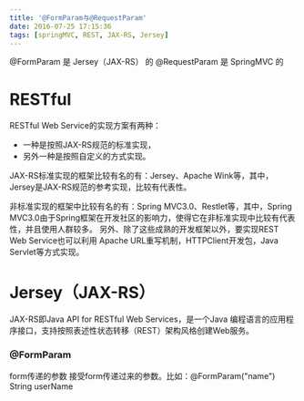 ```yaml
---
title: '@FormParam与@RequestParam'
date: 2016-07-25 17:15:36
tags: [springMVC, REST, JAX-RS, Jersey]
---
```


@FormParam 是 Jersey（JAX-RS） 的
@RequestParam 是 SpringMVC 的

# RESTful
RESTful Web Service的实现方案有两种：
- 一种是按照JAX-RS规范的标准实现，
- 另外一种是按照自定义的方式实现。 

JAX-RS标准实现的框架比较有名的有：Jersey、Apache Wink等，其中，Jersey是JAX-RS规范的参考实现，比较有代表性。 

非标准实现的框架中比较有名的有：Spring MVC3.0、Restlet等，其中，Spring MVC3.0由于Spring框架在开发社区的影响力，使得它在非标准实现中比较有代表性，并且使用人群较多。 
另外、除了这些成熟的开发框架以外，要实现REST Web Service也可以利用 Apache URL重写机制，HTTPClient开发包，Java Servlet等方式实现。

# Jersey（JAX-RS）
JAX-RS即Java API for RESTful Web Services，是一个Java 编程语言的应用程序接口，支持按照表述性状态转移（REST）架构风格创建Web服务。
 
 ### @FormParam
 form传递的参数	接受form传递过来的参数。比如：@FormParam("name")  String userName